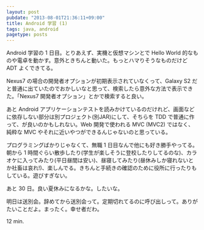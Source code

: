 ```yaml
---
layout: post
pubdate: "2013-08-01T21:36:11+09:00"
title: Android 学習 (1)
tags: java, android
pagetype: posts
---
```

Android 学習の 1 日目。とりあえず、実機と仮想マシンとで Hello World 的なものや電卓を動かす。意外ときちんと動いた。もっとハマりそうなものだけど ADT よくできてる。

Nexus7 の場合の開発者オプションが初期表示されていなくって、Galaxy S2 だと普通に出ていたのでおかしいなと思って、検索したら意外な方法で表示できた。「Nexus7 開発者オプション」とかで検索すると良い。

あと Android アプリケーションテストを読みかけているのだけれど、画面などに依存しない部分は別プロジェクト(別JAR)にして、そちらを TDD で普通に作って、が良いのかもしれない。Web 開発で使われる MVC (MVC2) ではなく、純粋な MVC やそれに近いやつができるんじゃないのと思っている。

プログラミングばかりじゃなくて、無職 1 日目なんで他にも好き勝手やってる。朝から 1 時間ぐらい散歩したり(学生が楽しそうに登校したりしてるのな)、カラオケに入ってみたり(平日昼間は安い)、昼寝してみたり(昼休みしか寝れないとか社畜は哀れ!)、楽しんでる。きちんと手続きの確認のために役所に行ったりもしている。遊びすぎない。

あと 30 日。良い夏休みになるかな。したいな。

明日は送別会。辞めてから送別会って。定期切れてるのに呼び出しって。ありがたいことだよ。まったく。幸せ者だわ。

12 min.
